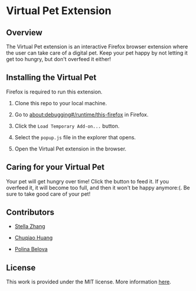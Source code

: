 # Virtual Pet Extension

## Overview
The Virtual Pet extension is an interactive Firefox browser extension where the user can take care of a digital pet. Keep your pet happy by not letting it get too hungry, but don't overfeed it either!

## Installing the Virtual Pet
Firefox is required to run this extension.

1. Clone this repo to your local machine.

2. Go to [about:debugging#/runtime/this-firefox](about:debugging#/runtime/this-firefox) in Firefox.

3. Click the `Load Temporary Add-on...` button.

4. Select the `popup.js` file in the explorer that opens.

5. Open the Virtual Pet extension in the browser.

## Caring for your Virtual Pet
Your pet will get hungry over time! Click the button to feed it. If you overfeed it, it will become too full, and then it won't be happy anymore:(. Be sure to take good care of your pet!

## Contributors
- [Stella Zhang](https://github.com/qq3173732005)

- [Chuqiao Huang](https://github.com/ChuqiaoHuang)

- [Polina Belova](https://github.com/polinapianina)

## License
This work is provided under the MIT license. More information [here](https://github.com/ossd-s25/Team2-add-on-ScreenPet/blob/main/LICENSE).